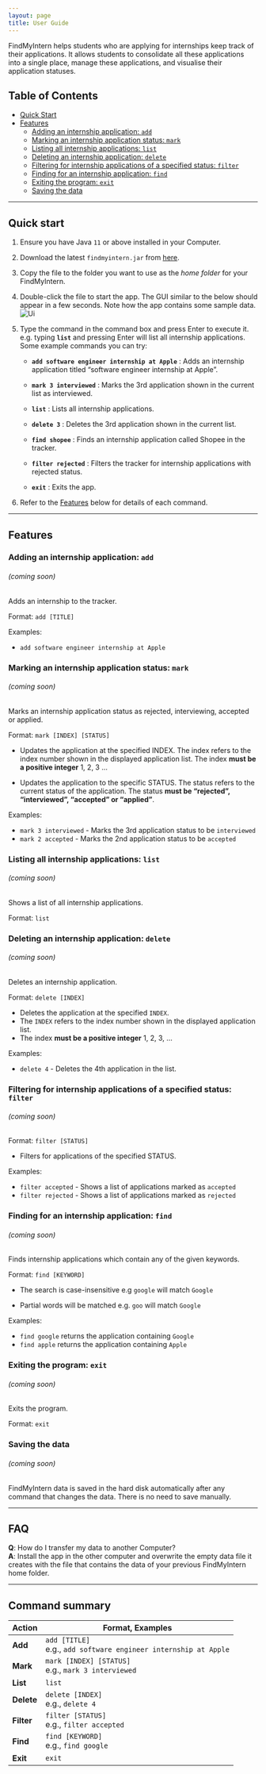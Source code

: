 ```yaml
---
layout: page
title: User Guide
---
```


FindMyIntern helps students who are applying for internships keep track of their applications. It allows students to consolidate all these applications into a single place, manage these applications, and visualise their application statuses.
## Table of Contents
- [Quick Start](#quick-start)
- [Features](#features)
    - [Adding an internship application: `add`](#adding-an-internship-application-add)
    - [Marking an internship application status: `mark`](#marking-an-internship-application-status-mark)
    - [Listing all internship applications: `list`](#listing-all-internship-applications-list)
    - [Deleting an internship application: `delete`](#deleting-an-internship-application-delete)
    - [Filtering for internship applications of a specified status: `filter`](#filtering-for-internship-applications-of-a-specified-status-filter)
    - [Finding for an internship application: `find`](#finding-for-an-internship-application-find)
    - [Exiting the program: `exit`](#exiting-the-program-exit)
    - [Saving the data](#saving-the-data)

--------------------------------------------------------------------------------------------------------------------

## Quick start

1. Ensure you have Java `11` or above installed in your Computer.

1. Download the latest `findmyintern.jar` from [here](https://github.com/AY2223S1-CS2103T-T14-1/tp/releases).

1. Copy the file to the folder you want to use as the _home folder_ for your FindMyIntern.

1. Double-click the file to start the app. The GUI similar to the below should appear in a few seconds. Note how the app contains some sample data.<br>
   ![Ui](images/Ui.png)

1. Type the command in the command box and press Enter to execute it. e.g. typing **`list`** and pressing Enter will list all internship applications.<br>
   Some example commands you can try:

   * **`add software engineer internship at Apple`** : Adds an internship application titled “software engineer internship at Apple”.

   * **`mark 3 interviewed`** : Marks the 3rd application shown in the current list as interviewed.

   * **`list`** : Lists all internship applications.

   * **`delete 3`** : Deletes the 3rd application shown in the current list.

   * **`find shopee`** : Finds an internship application called Shopee in the tracker.
   
   * **`filter rejected`** : Filters the tracker for internship applications with rejected status.

   * **`exit`** : Exits the app.

1. Refer to the [Features](#features) below for details of each command.

--------------------------------------------------------------------------------------------------------------------

## Features

### Adding an internship application: `add`
###### (coming soon)

Adds an internship to the tracker.

Format: `add [TITLE]`

Examples:
* `add software engineer internship at Apple`

### Marking an internship application status: `mark` 
###### (coming soon)

Marks an internship application status as rejected, interviewing, accepted or applied.

Format: `mark [INDEX] [STATUS]`

* Updates the application at the specified INDEX. The index refers to the index number shown in the displayed 
application list. The index **must be a positive integer** 1, 2, 3 ...

* Updates the application to the specific STATUS. The status refers to the current status of the application. 
The status **must be “rejected”, “interviewed”, “accepted” or “applied”**.

Examples:
* `mark 3 interviewed` - Marks the 3rd application status to be `interviewed`
* `mark 2 accepted` - Marks the 2nd application status to be `accepted`

### Listing all internship applications: `list`
###### (coming soon)

Shows a list of all internship applications.

Format: `list`

### Deleting an internship application: `delete`
###### (coming soon)

Deletes an internship application.

Format: `delete [INDEX]`

* Deletes the application at the specified `INDEX`.
* The `INDEX` refers to the index number shown in the displayed application list.
* The index **must be a positive integer** 1, 2, 3, …​

Examples:
*  `delete 4` - Deletes the 4th application in the list.

### Filtering for internship applications of a specified status: `filter`

###### (coming soon)

Format: `filter [STATUS]`

* Filters for applications of the specified STATUS.

Examples:
* `filter accepted` - Shows a list of applications marked as `accepted`
* `filter rejected` - Shows a list of applications marked as `rejected`

### Finding for an internship application: `find`
###### (coming soon)

Finds internship applications which contain any of the given keywords.

Format: `find [KEYWORD]`

* The search is case-insensitive e.g `google` will match `Google`

* Partial words will be matched e.g. `goo` will match `Google`

Examples:
* `find google` returns the application containing `Google`
* `find apple` returns the application containing `Apple`

### Exiting the program: `exit`
###### (coming soon)

Exits the program.

Format: `exit`

### Saving the data
###### (coming soon)

FindMyIntern data is saved in the hard disk automatically after any command that changes the data. There is no need to save manually.


--------------------------------------------------------------------------------------------------------------------

## FAQ

**Q**: How do I transfer my data to another Computer?<br>
**A**: Install the app in the other computer and overwrite the empty data file it creates with the file that contains the data of your previous FindMyIntern home folder.

--------------------------------------------------------------------------------------------------------------------

## Command summary

Action | Format, Examples
--------|------------------
**Add** | `add [TITLE]` <br> e.g., `add software engineer internship at Apple`
**Mark** | `mark [INDEX] [STATUS]` <br> e.g., `mark 3 interviewed`
**List** | `list`
**Delete** | `delete [INDEX]` <br> e.g., `delete 4`
**Filter** | `filter [STATUS]` <br> e.g., `filter accepted`
**Find** | `find [KEYWORD]`<br> e.g., `find google`
**Exit** | `exit`
